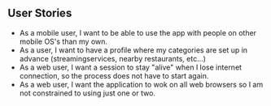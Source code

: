 ## User Stories
- As a mobile user, I want to be able to use the app with people on other mobile OS's than my own.
- As a user, I want to have a profile where my categories are set up in advance (streamingservices, nearby restaurants, etc...)
- As a web user, I want a session to stay "alive" when I lose internet connection, so the process does not have to start again.
- As a web user, I want the application to wok on all web browsers so I am not constrained to using just one or two.